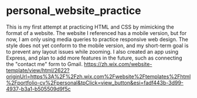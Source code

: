 # personal_website_practice
This is my first attempt at practicing HTML and CSS by mimicking the format of a website. The website I referenced has a mobile version,
 but for now, I am only using media queries to practice responsive web design. 
The style does not yet conform to the mobile version, and my short-term goal is to prevent any layout issues while zooming.
I also created an app using Express, and plan to add more features in the future, such as connecting the "contact me" form to Gmail.
https://zh.wix.com/website-template/view/html/2622?originUrl=https%3A%2F%2Fzh.wix.com%2Fwebsite%2Ftemplates%2Fhtml%2Fportfolio-cv%2Fpersonal&tpClick=view_button&esi=fadf443b-3d99-4937-b3a1-b505509d9f5c
